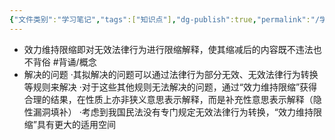 ```yaml
---
{"文件类别":"学习笔记","tags":["知识点"],"dg-publish":true,"permalink":"/学习笔记studyup/知识点cheese/效力维持限缩/","dgPassFrontmatter":true,"created":"2024-07-16T16:46:29.672+08:00","updated":"2024-09-11T12:32:29.925+08:00"}
---
```


- 效力维持限缩即对无效法律行为进行限缩解释，使其缩减后的内容既不违法也不背俗 #背诵/概念 
- 解决的问题
·其拟解决的问题可以通过法律行为部分无效、无效法律行为转换等规则来解决
·对于这些其他规则无法解决的问题，通过“效力维持限缩”获得合理的结果，在性质上亦非狭义意思表示解释，而是补充性意思表示解释（隐性漏洞填补）
·考虑到我国民法没有专门规定无效法律行为转换，“效力维持限缩”具有更大的适用空间
